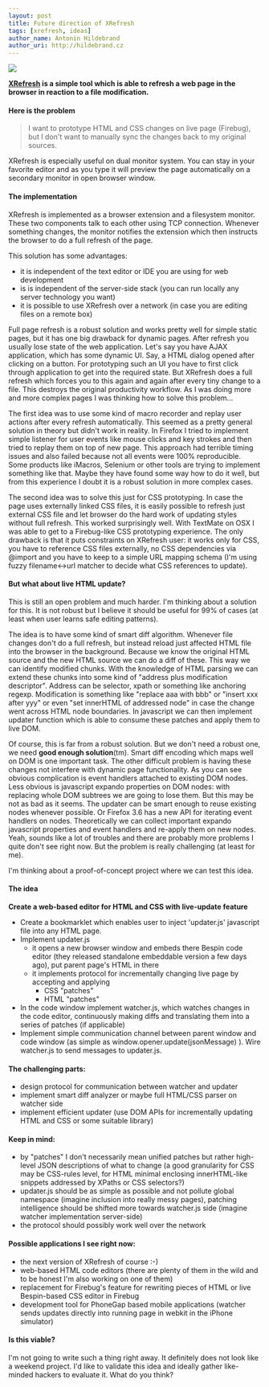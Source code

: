 ```yaml
---
layout: post
title: Future direction of XRefresh
tags: [xrefresh, ideas]
author_name: Antonin Hildebrand
author_uri: http://hildebrand.cz
---
```


<img src="{{site.url}}/shared/img/icons/xrefresh-64.png" class="intro-icon"/>

**[XRefresh](http://xrefresh.binaryage.com) is a simple tool which is able to refresh a web page in the browser in reaction to a file modification.**

#### Here is the problem

> I want to prototype HTML and CSS changes on live page (Firebug), but I don't want to manually sync the changes back to my original sources.

XRefresh is especially useful on dual monitor system. You can stay in your favorite editor and as you type it will preview the page automatically on a secondary monitor in open browser window.

#### The implementation

XRefresh is implemented as a browser extension and a filesystem monitor. These two components talk to each other using TCP connection. Whenever something changes, the monitor notifies the extension which then instructs the browser to do a full refresh of the page.

This solution has some advantages:

* it is independent of the text editor or IDE you are using for web development
* is is independent of the server-side stack (you can run locally any server technology you want)
* it is possible to use XRefresh over a network (in case you are editing files on a remote box)

Full page refresh is a robust solution and works pretty well for simple static pages, but it has one big drawback for dynamic pages. After refresh you usually lose state of the web application. Let's say you have AJAX application, which has some dynamic UI. Say, a HTML dialog opened after clicking on a button. For prototyping such an UI you have to first click through application to get into the required state. But XRefresh does a full refresh which forces you to this again and again after every tiny change to a file. This destroys the original productivity workflow. As I was doing more and more complex pages I was thinking how to solve this problem...

The first idea was to use some kind of macro recorder and replay user actions after every refresh automatically. This seemed as a pretty general solution in theory but didn't work in reality. In Firefox I tried to implement simple listener for user events like mouse clicks and key strokes and then tried to replay them on top of new page. This approach had terrible timing issues and also failed because not all events were 100% reproducible. Some products like iMacros, Selenium or other tools are trying to implement something like that. Maybe they have found some way how to do it well, but from this experience I doubt it is a robust solution in more complex cases.

The second idea was to solve this just for CSS prototyping. In case the page uses externally linked CSS files, it is easily possible to refresh just external CSS file and let browser do the hard work of updating styles without full refresh. This worked surprisingly well. With TextMate on OSX I was able to get to a Firebug-like CSS prototyping experience. The only drawback is that it puts constraints on XRefresh user: it works only for CSS, you have to reference CSS files externally, no CSS dependencies via @import and you have to keep to a simple URL mapping schema (I'm using fuzzy filename&lt;-&gt;url matcher to decide what CSS references to update).

#### But what about live HTML update? 

This is still an open problem and much harder. I'm thinking about a solution for this. It is not robust but I believe it should be useful for 99% of cases (at least when user learns safe editing patterns).

The idea is to have some kind of smart diff algorithm. Whenever file changes don't do a full refresh, but instead reload just affected HTML file into the browser in the background. Because we know the original HTML source and the new HTML source we can do a diff of these. This way we can identify modified chunks. With the knowledge of HTML parsing we can extend these chunks into some kind of "address plus modification descriptor". Address can be selector, xpath or something like anchoring regexp. Modification is something like "replace aaa with bbb" or "insert xxx after yyy" or even "set innerHTML of addressed node" in case the change went across HTML node boundaries. In javascript we can then implement updater function which is able to consume these patches and apply them to live DOM.

Of course, this is far from a robust solution. But we don't need a robust one, we need __good enough solution__(tm). Smart diff encoding which maps well on DOM is one important task. The other difficult problem is having these changes not interfere with dynamic page functionality. As you can see obvious complication is event handlers attached to existing DOM nodes. Less obvious is javascript expando properties on DOM nodes: with replacing whole DOM subtrees we are going to lose them. But this may be not as bad as it seems. The updater can be smart enough to reuse existing nodes whenever possible. Or Firefox 3.6 has a new API for iterating event handlers on nodes. Theoretically we can collect important expando javascript properties and event handlers and re-apply them on new nodes. Yeah, sounds like a lot of troubles and there are probably more problems I quite don't see right now. But the problem is really challenging (at least for me).

I'm thinking about a proof-of-concept project where we can test this idea.

#### The idea

**Create a web-based editor for HTML and CSS with live-update feature**

* Create a bookmarklet which enables user to inject 'updater.js' javascript file into any HTML page.
* Implement updater.js
  * it opens a new browser window and embeds there Bespin code editor (they released standalone embeddable version a few days ago), put parent page's HTML in there
  * it implements protocol for incrementally changing live page by accepting and applying
    * CSS "patches"
    * HTML "patches"
* In the code window implement watcher.js, which watches changes in the code editor, continuously making diffs and translating them into a series of patches (if applicable)
* Implement simple communication channel between parent window and code window (as simple as window.opener.update(jsonMessage) ). 
  Wire watcher.js to send messages to updater.js.

#### The challenging parts:

* design protocol for communication between watcher and updater
* implement smart diff analyzer or maybe full HTML/CSS parser on watcher side
* implement efficient updater (use DOM APIs for incrementally updating HTML and CSS or some suitable library)

#### Keep in mind:

* by "patches" I don't necessarily mean unified patches but rather
high-level JSON descriptions of what to change (a good granularity for
CSS may be CSS-rules level, for HTML minimal enclosing innerHTML-like
snippets addressed by XPaths or CSS selectors?)
* updater.js should be as simple as possible and not pollute global
namespace (imagine inclusion into really messy pages), patching
intelligence should be shifted more towards watcher.js side (imagine
watcher implementation server-side)
* the protocol should possibly work well over the network

#### Possible applications I see right now:

* the next version of XRefresh of course :-)
* web-based HTML code editors (there are plenty of them in the wild and to be honest I'm also working on one of them)
* replacement for Firebug's feature for rewriting pieces of HTML or live Bespin-based CSS editor in Firebug
* development tool for PhoneGap based mobile applications (watcher sends updates directly into running page in webkit in the iPhone simulator)

#### Is this viable?

I'm not going to write such a thing right away. It definitely does not look like a weekend project. I'd like to validate this idea and ideally gather like-minded hackers to evaluate it. What do you think?